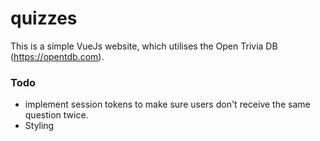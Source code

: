 # quizzes

This is a simple VueJs website, which utilises the Open Trivia DB (https://opentdb.com).

### Todo

- implement session tokens to make sure users don't receive the same question twice.
- Styling
